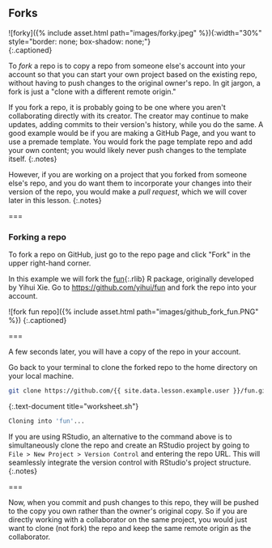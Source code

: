 ---
---

## Forks

![forky]({% include asset.html path="images/forky.jpeg" %}){:width="30%" style="border: none; box-shadow: none;"}  
{:.captioned}

To *fork* a repo is to copy a repo from someone else's account into your account so that you can start your own project
based on the existing repo, without having to push changes to the original owner's repo. In git jargon, a fork is just a "clone with a different remote origin."

If you fork a repo, it is probably going to be one where you aren't collaborating directly with its creator. The creator may
continue to make updates, adding commits to their version's history, while you do the same. A good example would be if you are
making a GitHub Page, and you want to use a premade template. You would fork the page template repo and add your own content;
you would likely never push changes to the template itself.
{:.notes}

However, if you are working on a project that you forked from someone else's repo, and you do
want them to incorporate your changes into their version of the repo, you would make a 
*pull request*, which we will cover later in this lesson.
{:.notes}

===

### Forking a repo

To fork a repo on GitHub, just go to the repo page and click "Fork" in the upper right-hand corner.

In this example we will fork the [fun](){:.rlib} R package, originally developed by Yihui Xie. 
Go to <https://github.com/yihui/fun> and fork the repo into your account.

![fork fun repo]({% include asset.html path="images/github_fork_fun.PNG" %})
{:.captioned}

===

A few seconds later, you will have a copy of the repo in your account.

Go back to your terminal to clone the forked repo to the home directory on your local machine.

~~~bash
git clone https://github.com/{{ site.data.lesson.example.user }}/fun.git
~~~
{:.text-document title="worksheet.sh"}

~~~bash
Cloning into 'fun'...
~~~

If you are using RStudio, an alternative to the command above is to
simultaneously clone the repo and create an RStudio project by going to 
`File > New Project > Version Control` and entering the repo URL. This will seamlessly
integrate the version control with RStudio's project structure.
{:.notes}

===

Now, when you commit and push changes to this repo, they will be pushed to the copy you
own rather than the owner's original copy. So if you are directly working with
a collaborator on the same project, you would just want to clone (not fork) the repo and 
keep the same remote origin as the collaborator.
